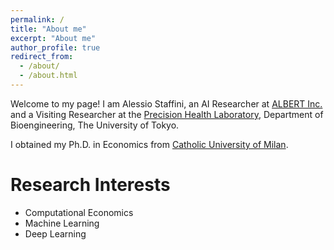 ```yaml
---
permalink: /
title: "About me"
excerpt: "About me"
author_profile: true
redirect_from: 
  - /about/
  - /about.html
---
```


Welcome to my page! I am Alessio Staffini, an AI Researcher at [ALBERT Inc.](https://www.albert2005.co.jp/) and a Visiting Researcher at the [Precision Health Laboratory](https://precision.t.u-tokyo.ac.jp/), Department of Bioengineering, The University of Tokyo.

I obtained my Ph.D. in Economics from [Catholic University of Milan](https://www.unicatt.eu/).


# Research Interests
  * Computational Economics 
  * Machine Learning
  * Deep Learning


